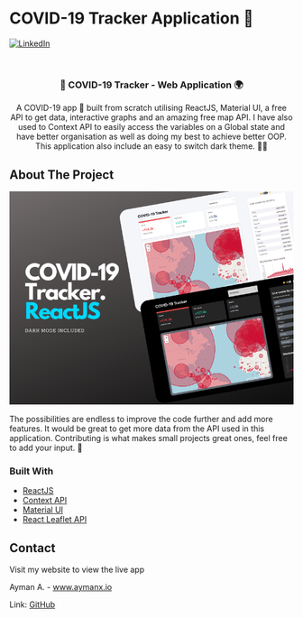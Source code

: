 # COVID-19 Tracker Application 👀

[![LinkedIn][linkedin-shield]][linkedin-url]

<!-- PROJECT LOGO -->
<br />
<p align="center">
 
  <h3 align="center"> 🧬 COVID-19 Tracker - Web Application 🌍  </h3>

  <p align="center">
    A COVID-19 app 🦠 built from scratch utilising ReactJS, Material UI, a free API to get data, interactive graphs and an amazing free map API. I have also used to Context API to easily access the variables on a Global state and have better organisation as well as doing my best to achieve better OOP. This application also include an easy to switch dark theme. 👨‍💻
</p>

<!-- ABOUT THE PROJECT -->

## About The Project

![Product Name Screen Shot][product-screenshot]

The possibilities are endless to improve the code further and add more features. It would be great to get more data from the API used in this application. Contributing is what makes small projects great ones, feel free to add your input. 🤩

### Built With

- [ReactJS](https://www.python.org/)
- [Context API](https://reactjs.org/docs/context.html)
- [Material UI](https://material-ui.com/)
- [React Leaflet API](https://react-leaflet.js.org/)

<!-- CONTACT -->

## Contact

Visit my website to view the live app

Ayman A. - www.aymanx.io

Link: [GitHub](https://github.com/aymanxdev/covid-19-tracker-react)

<!-- MARKDOWN LINKS & IMAGES -->

[linkedin-shield]: https://img.shields.io/badge/-LinkedIn-black.svg?style=flat-square&logo=linkedin&colorB=555
[linkedin-url]: https://www.linkedin.com/in/ayman-io/
[product-screenshot]: public/images/covid-19-tracker.png
